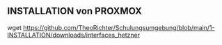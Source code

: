 ## INSTALLATION von PROXMOX

wget https://github.com/TheoRichter/Schulungsumgebung/blob/main/1-INSTALLATION/downloads/interfaces_hetzner